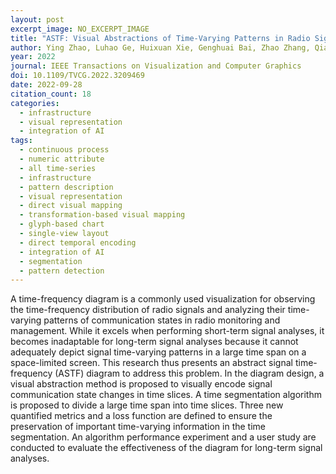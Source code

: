 ```yaml
---
layout: post
excerpt_image: NO_EXCERPT_IMAGE
title: "ASTF: Visual Abstractions of Time-Varying Patterns in Radio Signals"
author: Ying Zhao, Luhao Ge, Huixuan Xie, Genghuai Bai, Zhao Zhang, Qiang Wei, Yun Lin, Yuchao Liu & Fangfang Zhou
year: 2022
journal: IEEE Transactions on Visualization and Computer Graphics
doi: 10.1109/TVCG.2022.3209469
date: 2022-09-28
citation_count: 18
categories:
  - infrastructure
  - visual representation
  - integration of AI
tags:
  - continuous process
  - numeric attribute
  - all time-series
  - infrastructure
  - pattern description
  - visual representation
  - direct visual mapping
  - transformation-based visual mapping
  - glyph-based chart
  - single-view layout
  - direct temporal encoding
  - integration of AI
  - segmentation
  - pattern detection
---
```

A time-frequency diagram is a commonly used visualization for observing the time-frequency distribution of radio signals and analyzing their time-varying patterns of communication states in radio monitoring and management. While it excels when performing short-term signal analyses, it becomes inadaptable for long-term signal analyses because it cannot adequately depict signal time-varying patterns in a large time span on a space-limited screen. This research thus presents an abstract signal time-frequency (ASTF) diagram to address this problem. In the diagram design, a visual abstraction method is proposed to visually encode signal communication state changes in time slices. A time segmentation algorithm is proposed to divide a large time span into time slices. Three new quantified metrics and a loss function are defined to ensure the preservation of important time-varying information in the time segmentation. An algorithm performance experiment and a user study are conducted to evaluate the effectiveness of the diagram for long-term signal analyses.
